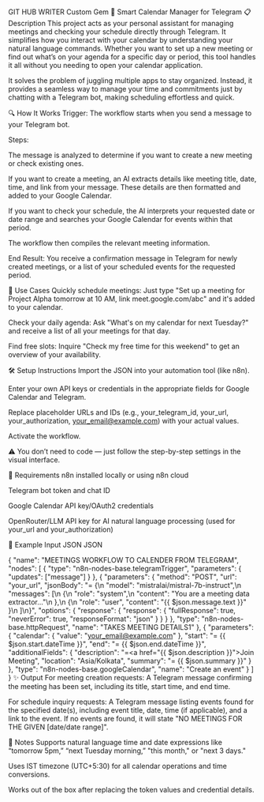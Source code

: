  GIT HUB WRITER
Custom Gem
🧠 Smart Calendar Manager for Telegram
📋 Description
This project acts as your personal assistant for managing meetings and checking your schedule directly through Telegram. It simplifies how you interact with your calendar by understanding your natural language commands. Whether you want to set up a new meeting or find out what’s on your agenda for a specific day or period, this tool handles it all without you needing to open your calendar application.

It solves the problem of juggling multiple apps to stay organized. Instead, it provides a seamless way to manage your time and commitments just by chatting with a Telegram bot, making scheduling effortless and quick.

🔍 How It Works
Trigger: The workflow starts when you send a message to your Telegram bot.

Steps:

The message is analyzed to determine if you want to create a new meeting or check existing ones.

If you want to create a meeting, an AI extracts details like meeting title, date, time, and link from your message. These details are then formatted and added to your Google Calendar.

If you want to check your schedule, the AI interprets your requested date or date range and searches your Google Calendar for events within that period.

The workflow then compiles the relevant meeting information.

End Result: You receive a confirmation message in Telegram for newly created meetings, or a list of your scheduled events for the requested period.

🚀 Use Cases
Quickly schedule meetings: Just type "Set up a meeting for Project Alpha tomorrow at 10 AM, link meet.google.com/abc" and it's added to your calendar.

Check your daily agenda: Ask "What's on my calendar for next Tuesday?" and receive a list of all your meetings for that day.

Find free slots: Inquire "Check my free time for this weekend" to get an overview of your availability.

🛠️ Setup Instructions
Import the JSON into your automation tool (like n8n).

Enter your own API keys or credentials in the appropriate fields for Google Calendar and Telegram.

Replace placeholder URLs and IDs (e.g., your_telegram_id, your_url, your_authorization, your_email@example.com) with your actual values.

Activate the workflow.

⚠️ You don’t need to code — just follow the step-by-step settings in the visual interface.

🧩 Requirements
n8n installed locally or using n8n cloud

Telegram bot token and chat ID

Google Calendar API key/OAuth2 credentials

OpenRouter/LLM API key for AI natural language processing (used for your_url and your_authorization)

🤖 Example Input JSON
JSON

{
  "name": "MEETINGS WORKFLOW TO CALENDER FROM TELEGRAM",
  "nodes": [
    {
      "type": "n8n-nodes-base.telegramTrigger",
      "parameters": {
        "updates": ["message"]
      }
    },
    {
      "parameters": {
        "method": "POST",
        "url": "your_url",
        "jsonBody": "= {\n  \"model\": \"mistralai/mistral-7b-instruct\",\n  \"messages\": [\n    {\n      \"role\": \"system\",\n      \"content\": \"You are a meeting data extractor...\"\n    },\n    {\n      "role": "user",
      "content": "{{ $json.message.text }}"
    }\n  ]\n}",
        "options": {
          "response": {
            "response": {
              "fullResponse": true,
              "neverError": true,
              "responseFormat": "json"
            }
          }
        }
      },
      "type": "n8n-nodes-base.httpRequest",
      "name": "TAKES MEETING DETAILS1"
    },
    {
      "parameters": {
        "calendar": {
          "value": "your_email@example.com"
        },
        "start": "= {{ $json.start.dateTime }}",
        "end": "= {{ $json.end.dateTime }}",
        "additionalFields": {
          "description": "=<a href=\"{{ $json.description }}\">Join Meeting</a>",
          "location": "Asia/Kolkata",
          "summary": "= {{ $json.summary }}"
        }
      },
      "type": "n8n-nodes-base.googleCalendar",
      "name": "Create an event"
    }
  ]
}
✨ Output
For meeting creation requests: A Telegram message confirming the meeting has been set, including its title, start time, and end time.

For schedule inquiry requests: A Telegram message listing events found for the specified date(s), including event title, date, time (if applicable), and a link to the event. If no events are found, it will state "NO MEETINGS FOR THE GIVEN [date/date range]".

📎 Notes
Supports natural language time and date expressions like “tomorrow 5pm,” “next Tuesday morning,” "this month," or "next 3 days."

Uses IST timezone (UTC+5:30) for all calendar operations and time conversions.

Works out of the box after replacing the token values and credential details.

